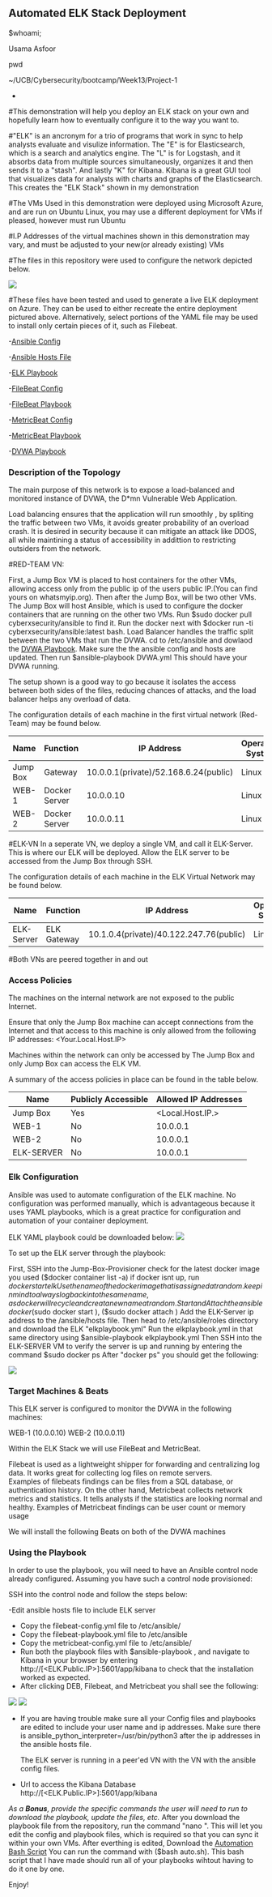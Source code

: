 ## Automated ELK Stack Deployment
$whoami;

Usama Asfoor

pwd

~/UCB/Cybersecurity/bootcamp/Week13/Project-1



-



#This demonstration will help you deploy an ELK stack on your own and hopefully learn how to eventually configure it to the way you want to.

#"ELK" is an ancronym for a trio of programs that work in sync to help analysts evaluate and visulize information. The "E" is for Elasticsearch, which is a search and analytics engine. The "L" is for Logstash, and it absorbs data from multiple sources simultaneously, organizes it and then sends it to a "stash". And lastly "K" for Kibana. Kibana is a great GUI tool that visualizes data for analysts with charts and graphs of the Elasticsearch. This creates the "ELK Stack" shown in my demonstration

#The VMs Used in this demonstration were deployed using Microsoft Azure, and are run on Ubuntu Linux, you may use a different deployment for VMs if pleased, however must run Ubuntu

#I.P Addresses of the virtual machines shown in this demonstration may vary, and must be adjusted to your new(or already existing) VMs

#The files in this repository were used to configure the network depicted below.


![](Images/ELK-Diagram.png)

#These files have been tested and used to generate a live ELK deployment on Azure. They can be used to either recreate the entire deployment pictured above. Alternatively, select portions of the YAML file may be used to install only certain pieces of it, such as Filebeat.

  -[Ansible Config](Ansible/ansible.cfg)
  
  -[Ansible Hosts File](Ansible/Ansible-hosts.txt)
  
  -[ELK Playbook](YAML/elkplaybook.yml)
  
  -[FileBeat Config](YAML/filebeat-configuration.yml)
  
  -[FileBeat Playbook](YAML/filebeat-playbook.yml)
  
  -[MetricBeat Config](YAML/metricbeat-configuration.yml)
  
  -[MetricBeat Playbook](YAML/metricbeat-playbook.yml)
  
  -[DVWA Playbook](YAML/DVWA.yml)



### Description of the Topology

The main purpose of this network is to expose a load-balanced and monitored instance of DVWA, the D*mn Vulnerable Web Application.

Load balancing ensures that the application will run smoothly , by spliting the traffic between two VMs, it avoids greater probability of an overload crash. It is desired in security because it can mitigate an attack like DDOS, all while maintining a status of accessibility in addittion to restricting outsiders from the network.


#RED-TEAM VN:

First, a Jump Box VM is placed to host containers for the other VMs, allowing access only from the public ip of the users public IP.(You can find yours on whatsmyip.org). Then after the Jump Box, will be two other VMs. The Jump Box will host Ansible, which is used to configure the docker containers that are running on the other two VMs. Run $sudo docker pull cyberxsecurity/ansible to find it. Run the docker next with $docker run -ti cyberxsecurity/ansible:latest bash. Load Balancer handles the traffic split between the two VMs that run the DVWA. cd to /etc/ansible and dowlaod the [DVWA Playbook](/YAML/DVWA.yml). Make sure the the ansible config and hosts are updated. Then run $ansible-playbook DVWA.yml This should have your DVWA running.

The setup shown is a good way to go because it isolates the access between both sides of the files, reducing chances of attacks, and the load balancer helps any overload of data.

The configuration details of each machine in the first virtual network (Red-Team) may be found below.


| Name     | Function | IP Address | Operating System |
|----------|----------|------------|------------------|
| Jump Box | Gateway       | 10.0.0.1(private)/52.168.6.24(public)   | Linux            |
| WEB-1     | Docker Server   | 10.0.0.10           |   Linux               |
| WEB-2    |     Docker Server   |       10.0.0.11     |     Linux             |


#ELK-VN
In a seperate VN, we deploy a single VM, and call it ELK-Server. This is where our ELK will be deployed. Allow the ELK server to be accessed from the Jump Box through SSH.

The configuration details of each machine in the ELK Virtual Network may be found below.

| Name     | Function | IP Address | Operating System |
|----------|----------|------------|------------------|
| ELK-Server | ELK Gateway  | 10.1.0.4(private)/40.122.247.76(public)  | Linux            |


#Both VNs are peered together in and out

### Access Policies

The machines on the internal network are not exposed to the public Internet. 

Ensure that only the Jump Box machine can accept connections from the Internet and that access to this machine is only allowed from the following IP addresses:
<Your.Local.Host.IP>

Machines within the network can only be accessed by The Jump Box and only Jump Box can access the ELK VM.

A summary of the access policies in place can be found in the table below.

| Name     | Publicly Accessible | Allowed IP Addresses |
|----------|---------------------|----------------------|
| Jump Box    |       Yes             | <Local.Host.IP.>    |
|    WEB-1      |       No              |             10.0.0.1     |
|    WEB-2      |        No             |             10.0.0.1     |
|   ELK-SERVER |    No             |             10.0.0.1     |

### Elk Configuration

Ansible was used to automate configuration of the ELK machine. No configuration was performed manually, which is advantageous because it uses YAML playbooks, which is a great practice for configuration and automation of your container deployment.

ELK YAML playbook could be downloaded below:
![](/YAML/elkplaybook.yml)



To set up the ELK server through the playbook:

First, SSH into the Jump-Box-Provisioner
check for the latest docker image you used ($docker container list -a)
if docker isnt up, run $docker start elk
Use the name of the docker image that is assigned at random. keep in mind to always log back in to the same name, as docker will recycle and creat a new name at random.
Start and Attach the ansible docker ($sudo docker start <docker-name>), ($sudo docker attach <docker-name>)
Add the ELK-Server ip address to the /ansible/hosts file.
Then head to /etc/ansible/roles directory and download the ELK "elkplaybook.yml"
Run the elkplaybook.yml in that same directory using $ansible-playbook elkplaybook.yml
Then SSH into the ELK-SERVER VM to verify the server is up and running by entering the command $sudo docker ps
After "docker ps" you should get the following:

![](Images/dockerps.png)

### Target Machines & Beats
This ELK server is configured to monitor the DVWA in the following machines:

WEB-1 (10.0.0.10)
WEB-2 (10.0.0.11)

Within the ELK Stack we will use FileBeat and MetricBeat.

Filebeat is used as a lightweight shipper for forwarding and centralizing log data. It works great for collecting log files on remote servers.  
Examples of filebeats findings can be files from a SQL database, or authentication history.
On the other hand, Metricbeat collects network metrics and statistics. It tells analysts if the statistics are looking normal and healthy. 
Examples of Metricbeat findings can be user count or memory usage

We will install the following Beats on both of the DVWA machines


### Using the Playbook
In order to use the playbook, you will need to have an Ansible control node already configured. Assuming you have such a control node provisioned: 

SSH into the control node and follow the steps below:

-Edit ansible hosts file to include ELK server
- Copy the filebeat-config.yml file to /etc/ansible/
- Copy the filebeat-playbook.yml file to /etc/ansible
- Copy the metricbeat-config.yml file to /etc/ansible/
- Run both the playbook files with $ansible-playbook <pick-file>, and navigate to Kibana in your browser by entering http://[<ELK.Public.IP>]:5601/app/kibana to check that the installation worked as expected.
- After clicking DEB, Filebeat, and Metricbeat you shall see the following:

![](/Images/MetricSuccess.png) ![](/Images/FileSuccess.png)

- If you are having trouble make sure all your Config files and playbooks are edited to include your user name and ip addresses. Make sure there is ansible_python_interpreter=/usr/bin/python3 after the ip addresses in the ansible hosts file. 
  

  The ELK server is running in a peer'ed VN with the VN with the ansible config files.

- Url to access the Kibana Database http://[<ELK.Public.IP>]:5601/app/kibana

_As a **Bonus**, provide the specific commands the user will need to run to download the playbook, update the files, etc._
After you download the playbook file from the repository, run the command "nano <file-to-edit>". This will let you edit the config and playbook files, which is required so that you can sync it within your own VMs.
After everthing is edited, Download the [Automation Bash Script](Bash/auto.sh) You can run the command with ($bash auto.sh). This bash script that I have made should run all of your playbooks wihtout having to do it one by one.
  
  Enjoy!

